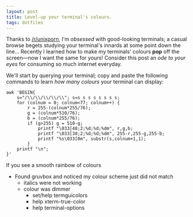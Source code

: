 ```yaml
---
layout: post
title: Level-up your terminal's colours.
tags: dotfiles
---
```


Thanks to [/r/unixporn][unixporn], I'm _obsessed_ with good-looking terminals;
a casual browse begets studying your terminal's innards at some point down
the line... Recently I learned how to make my terminals' colours **pop** off the
screen—now I want the same for yours! Consider this post an _ode to your eyes_
for consuming so much internet everyday.

We'll start by querying your terminal; copy and paste the following
commands to learn *how many colours* your terminal can display:

```shell
awk 'BEGIN{
    s="/\\/\\/\\/\\/\\"; s=s s s s s s s s;
    for (colnum = 0; colnum<77; colnum++) {
        r = 255-(colnum*255/76);
        g = (colnum*510/76);
        b = (colnum*255/76);
        if (g>255) g = 510-g;
            printf "\033[48;2;%d;%d;%dm", r,g,b;
            printf "\033[38;2;%d;%d;%dm", 255-r,255-g,255-b;
            printf "%s\033[0m", substr(s,colnum+1,1);
        }
    printf "\n";
}'
```

If you see a smooth rainbow of colours

- Found gruvbox and noticed my colour scheme just did not match
    - italics were not working
    - colour was dimmer
        - set/help termguicolors
        - help xterm-true-color
        - help terminal-options

[ncurses]: https://www.gnu.org/software/ncurses/
[unixporn]: https://www.reddit.com/r/unixporn/
[colour-bar]: https://github.com/kieran-bamforth/dotfiles/blob/30bc0f364a78d426dd42b87015c02d53d9427168/utilities.zsh#L259-L273
